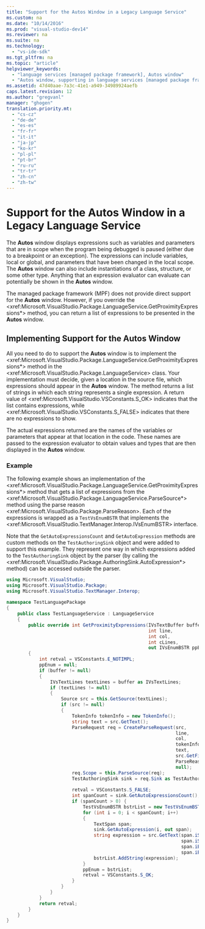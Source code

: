 ```yaml
---
title: "Support for the Autos Window in a Legacy Language Service"
ms.custom: na
ms.date: "10/14/2016"
ms.prod: "visual-studio-dev14"
ms.reviewer: na
ms.suite: na
ms.technology: 
  - "vs-ide-sdk"
ms.tgt_pltfrm: na
ms.topic: "article"
helpviewer_keywords: 
  - "language services [managed package framework], Autos window"
  - "Autos window, supporting in language services [managed package framework]"
ms.assetid: 47d40aae-7a3c-41e1-a949-34989924aefb
caps.latest.revision: 12
ms.author: "gregvanl"
manager: "ghogen"
translation.priority.mt: 
  - "cs-cz"
  - "de-de"
  - "es-es"
  - "fr-fr"
  - "it-it"
  - "ja-jp"
  - "ko-kr"
  - "pl-pl"
  - "pt-br"
  - "ru-ru"
  - "tr-tr"
  - "zh-cn"
  - "zh-tw"
---
```

# Support for the Autos Window in a Legacy Language Service
The **Autos** window displays expressions such as variables and parameters that are in scope when the program being debugged is paused (either due to a breakpoint or an exception). The expressions can include variables, local or global, and parameters that have been changed in the local scope. The **Autos** window can also include instantiations of a class, structure, or some other type. Anything that an expression evaluator can evaluate can potentially be shown in the **Autos** window.  
  
 The managed package framework (MPF) does not provide direct support for the **Autos** window. However, if you override the \<xref:Microsoft.VisualStudio.Package.LanguageService.GetProximityExpressions*> method, you can return a list of expressions to be presented in the **Autos** window.  
  
## Implementing Support for the Autos Window  
 All you need to do to support the **Autos** window is to implement the \<xref:Microsoft.VisualStudio.Package.LanguageService.GetProximityExpressions*> method in the \<xref:Microsoft.VisualStudio.Package.LanguageService> class. Your implementation must decide, given a location in the source file, which expressions should appear in the **Autos** window. The method returns a list of strings in which each string represents a single expression. A return value of \<xref:Microsoft.VisualStudio.VSConstants.S_OK> indicates that the list contains expressions, while \<xref:Microsoft.VisualStudio.VSConstants.S_FALSE> indicates that there are no expressions to show.  
  
 The actual expressions returned are the names of the variables or parameters that appear at that location in the code. These names are passed to the expression evaluator to obtain values and types that are then displayed in the **Autos** window.  
  
### Example  
 The following example shows an implementation of the \<xref:Microsoft.VisualStudio.Package.LanguageService.GetProximityExpressions*> method that gets a list of expressions from the \<xref:Microsoft.VisualStudio.Package.LanguageService.ParseSource*> method using the parse reason \<xref:Microsoft.VisualStudio.Package.ParseReason>. Each of the expressions is wrapped as a `TestVsEnumBSTR` that implements the \<xref:Microsoft.VisualStudio.TextManager.Interop.IVsEnumBSTR> interface.  
  
 Note that the `GetAutoExpressionsCount` and `GetAutoExpression` methods are custom methods on the `TestAuthoringSink` object and were added to support this example. They represent one way in which expressions added to the `TestAuthoringSink` object by the parser (by calling the \<xref:Microsoft.VisualStudio.Package.AuthoringSink.AutoExpression*> method) can be accessed outside the parser.  
  
```c#  
using Microsoft.VisualStudio;  
using Microsoft.VisualStudio.Package;  
using Microsoft.VisualStudio.TextManager.Interop;  
  
namespace TestLanguagePackage  
{  
    public class TestLanguageService : LanguageService  
    {  
        public override int GetProximityExpressions(IVsTextBuffer buffer,  
                                                    int line,  
                                                    int col,  
                                                    int cLines,  
                                                    out IVsEnumBSTR ppEnum)  
        {  
            int retval = VSConstants.E_NOTIMPL;  
            ppEnum = null;  
            if (buffer != null)  
            {  
                IVsTextLines textLines = buffer as IVsTextLines;  
                if (textLines != null)  
                {  
                    Source src = this.GetSource(textLines);  
                    if (src != null)  
                    {  
                        TokenInfo tokenInfo = new TokenInfo();  
                        string text = src.GetText();  
                        ParseRequest req = CreateParseRequest(src,  
                                                              line,  
                                                              col,  
                                                              tokenInfo,  
                                                              text,  
                                                              src.GetFilePath(),  
                                                              ParseReason.Autos,  
                                                              null);  
                        req.Scope = this.ParseSource(req);  
                        TestAuthoringSink sink = req.Sink as TestAuthoringSink;  
  
                        retval = VSConstants.S_FALSE;  
                        int spanCount = sink.GetAutoExpressionsCount();  
                        if (spanCount > 0) {  
                            TestVsEnumBSTR bstrList = new TestVsEnumBSTR();  
                            for (int i = 0; i < spanCount; i++)  
                            {  
                                TextSpan span;  
                                sink.GetAutoExpression(i, out span);  
                                string expression = src.GetText(span.iStartLine,  
                                                                span.iStartIndex,  
                                                                span.iEndLine,  
                                                                span.iEndIndex);  
                                bstrList.AddString(expression);  
                            }  
                            ppEnum = bstrList;  
                            retval = VSConstants.S_OK;  
                        }  
                    }  
                }  
            }  
            return retval;  
        }  
    }  
}  
```